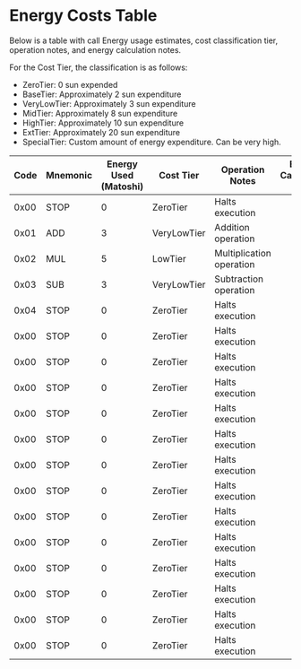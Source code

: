 # Energy Costs Table

Below is a table with call Energy usage estimates, cost classification tier, operation notes, and energy calculation notes.

For the Cost Tier, the classification is as follows:

* ZeroTier: 0 sun expended
* BaseTier: Approximately 2 sun expenditure
* VeryLowTier: Approximately 3 sun expenditure
* MidTier: Approximately 8 sun expenditure
* HighTier: Approximately 10 sun expenditure
* ExtTier: Approximately 20 sun expenditure
* SpecialTier: Custom amount of energy expenditure. Can be very high. 

|Code|Mnemonic|Energy Used (Matoshi)|Cost Tier|Operation Notes|Energy Calculation Notes|
|----|--------|---------------------|---------|---------------|------------------------|
|0x00|STOP|0|ZeroTier|Halts execution||
|0x01|ADD|3|VeryLowTier|Addition operation||
|0x02|MUL|5|LowTier|Multiplication operation||
|0x03|SUB|3|VeryLowTier|Subtraction operation||
|0x04|STOP|0|ZeroTier|Halts execution||
|0x00|STOP|0|ZeroTier|Halts execution||
|0x00|STOP|0|ZeroTier|Halts execution||
|0x00|STOP|0|ZeroTier|Halts execution||
|0x00|STOP|0|ZeroTier|Halts execution||
|0x00|STOP|0|ZeroTier|Halts execution||
|0x00|STOP|0|ZeroTier|Halts execution||
|0x00|STOP|0|ZeroTier|Halts execution||
|0x00|STOP|0|ZeroTier|Halts execution||
|0x00|STOP|0|ZeroTier|Halts execution||
|0x00|STOP|0|ZeroTier|Halts execution||
|0x00|STOP|0|ZeroTier|Halts execution||
|0x00|STOP|0|ZeroTier|Halts execution||
|0x00|STOP|0|ZeroTier|Halts execution||

 
 















